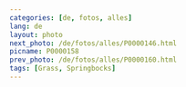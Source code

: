 ```yaml
---
categories: [de, fotos, alles]
lang: de
layout: photo
next_photo: /de/fotos/alles/P0000146.html
picname: P0000158
prev_photo: /de/fotos/alles/P0000160.html
tags: [Grass, Springbocks]
---
```

